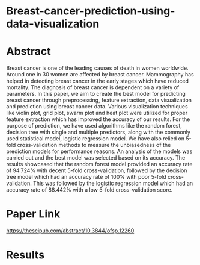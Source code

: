 # Breast-cancer-prediction-using-data-visualization

# Abstract

Breast cancer is one of the leading causes of death in women worldwide. Around one in 30 women are affected by breast cancer. Mammography has helped in detecting breast cancer in the early stages which have reduced mortality. The diagnosis of breast cancer is dependent on a variety of parameters. In this paper, we aim to create the best model for predicting breast cancer through preprocessing, feature extraction, data visualization and prediction using breast cancer data. Various visualization techniques like violin plot, grid plot, swarm plot and heat plot were utilized for proper feature extraction which has improved the accuracy of our results. For the purpose of prediction, we have used algorithms like the random forest, decision tree with single and multiple predictors, along with the commonly used statistical model, logistic regression model. We have also relied on 5-fold cross-validation methods to measure the unbiasedness of the prediction models for performance reasons. An analysis of the models was carried out and the best model was selected based on its accuracy. The results showcased that the random forest model provided an accuracy rate of 94.724% with decent 5-fold cross-validation, followed by the decision tree model which had an accuracy rate of 100% with poor 5-fold cross-validation. This was followed by the logistic regression model which had an accuracy rate of 88.442% with a low 5-fold cross-validation score.


# Paper Link
https://thescipub.com/abstract/10.3844/ofsp.12260

# Results 





